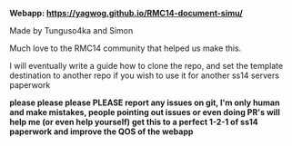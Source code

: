 **Webapp: https://yagwog.github.io/RMC14-document-simu/**

Made by Tunguso4ka and Simon

Much love to the RMC14 community that helped us make this.

I will eventually write a guide how to clone the repo, and set the template destination to another repo if you wish to use it for another ss14 servers paperwork

**please please please PLEASE report any issues on git, I'm only human and make mistakes, people pointing out issues or even doing PR's will help me (or even help yourself) get this to a perfect 1-2-1 of ss14 paperwork and improve the QOS of the webapp**
